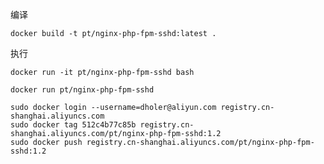
编译

    docker build -t pt/nginx-php-fpm-sshd:latest .

执行
    
    docker run -it pt/nginx-php-fpm-sshd bash
    
    docker run pt/nginx-php-fpm-sshd 

    sudo docker login --username=dholer@aliyun.com registry.cn-shanghai.aliyuncs.com
    sudo docker tag 512c4b77c85b registry.cn-shanghai.aliyuncs.com/pt/nginx-php-fpm-sshd:1.2
    sudo docker push registry.cn-shanghai.aliyuncs.com/pt/nginx-php-fpm-sshd:1.2
